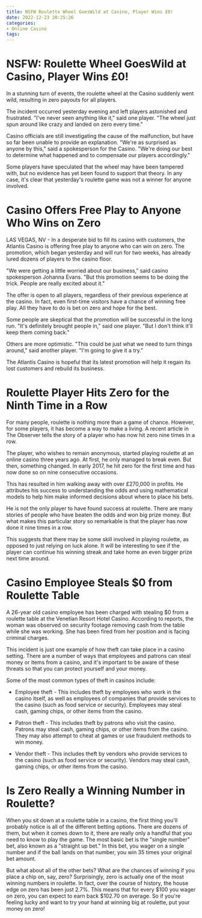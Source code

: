 ```yaml
---
title: NSFW Roulette Wheel GoesWild at Casino, Player Wins £0!
date: 2022-12-23 20:25:26
categories:
- Online Casino
tags:
---
```



#  NSFW: Roulette Wheel GoesWild at Casino, Player Wins £0!

In a stunning turn of events, the roulette wheel at the Casino suddenly went wild, resulting in zero payouts for all players.

The incident occurred yesterday evening and left players astonished and frustrated. "I've never seen anything like it," said one player. "The wheel just spun around like crazy and landed on zero every time."

Casino officials are still investigating the cause of the malfunction, but have so far been unable to provide an explanation. "We're as surprised as anyone by this," said a spokesperson for the Casino. "We're doing our best to determine what happened and to compensate our players accordingly."

Some players have speculated that the wheel may have been tampered with, but no evidence has yet been found to support that theory. In any case, it's clear that yesterday's roulette game was not a winner for anyone involved.

#  Casino Offers Free Play to Anyone Who Wins on Zero

LAS VEGAS, NV - In a desperate bid to fill its casino with customers, the Atlantis Casino is offering free play to anyone who can win on zero. The promotion, which began yesterday and will run for two weeks, has already lured dozens of players to the casino floor.

"We were getting a little worried about our business," said casino spokesperson Johanna Evans. "But this promotion seems to be doing the trick. People are really excited about it."

The offer is open to all players, regardless of their previous experience at the casino. In fact, even first-time visitors have a chance of winning free play. All they have to do is bet on zero and hope for the best.

Some people are skeptical that the promotion will be successful in the long run. "It's definitely brought people in," said one player. "But I don't think it'll keep them coming back."

Others are more optimistic. "This could be just what we need to turn things around," said another player. "I'm going to give it a try."

The Atlantis Casino is hopeful that its latest promotion will help it regain its lost customers and rebuild its business.

#  Roulette Player Hits Zero for the Ninth Time in a Row

For many people, roulette is nothing more than a game of chance. However, for some players, it has become a way to make a living. A recent article in The Observer tells the story of a player who has now hit zero nine times in a row.

The player, who wishes to remain anonymous, started playing roulette at an online casino three years ago. At first, he only managed to break even. But then, something changed. In early 2017, he hit zero for the first time and has now done so on nine consecutive occasions.

This has resulted in him walking away with over £270,000 in profits. He attributes his success to understanding the odds and using mathematical models to help him make informed decisions about where to place his bets.

He is not the only player to have found success at roulette. There are many stories of people who have beaten the odds and won big prize money. But what makes this particular story so remarkable is that the player has now done it nine times in a row.

This suggests that there may be some skill involved in playing roulette, as opposed to just relying on luck alone. It will be interesting to see if the player can continue his winning streak and take home an even bigger prize next time around.

#  Casino Employee Steals $0 from Roulette Table

A 26-year old casino employee has been charged with stealing $0 from a roulette table at the Venetian Resort Hotel Casino. According to reports, the woman was observed on security footage removing cash from the table while she was working. She has been fired from her position and is facing criminal charges.

This incident is just one example of how theft can take place in a casino setting. There are a number of ways that employees and patrons can steal money or items from a casino, and it's important to be aware of these threats so that you can protect yourself and your money.

Some of the most common types of theft in casinos include:

* Employee theft - This includes theft by employees who work in the casino itself, as well as employees of companies that provide services to the casino (such as food service or security). Employees may steal cash, gaming chips, or other items from the casino.

* Patron theft - This includes theft by patrons who visit the casino. Patrons may steal cash, gaming chips, or other items from the casino. They may also attempt to cheat at games or use fraudulent methods to win money.

* Vendor theft - This includes theft by vendors who provide services to the casino (such as food service or security). Vendors may steal cash, gaming chips, or other items from the casino.

#  Is Zero Really a Winning Number in Roulette?

When you sit down at a roulette table in a casino, the first thing you'll probably notice is all of the different betting options. There are dozens of them, but when it comes down to it, there are really only a handful that you need to know to play the game. The most basic bet is the "single number" bet, also known as a "straight up bet." In this bet, you wager on a single number and if the ball lands on that number, you win 35 times your original bet amount.

But what about all of the other bets? What are the chances of winning if you place a chip on, say, zero? Surprisingly, zero is actually one of the most winning numbers in roulette. In fact, over the course of history, the house edge on zero has been just 2.7%. This means that for every $100 you wager on zero, you can expect to earn back $102.70 on average. So if you're feeling lucky and want to try your hand at winning big at roulette, put your money on zero!